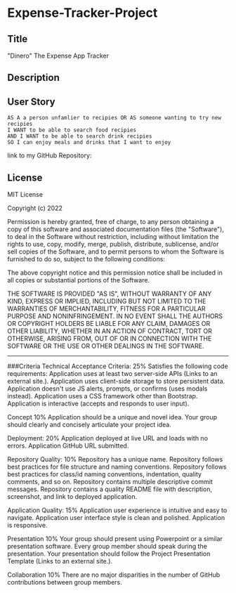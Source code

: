 # Expense-Tracker-Project

## Title
"Dinero" The Expense App Tracker

## Description



## User Story

```
AS A a person unfamlier to recipies OR AS someone wanting to try new recipies
I WANT to be able to search food recipies
AND I WANT to be able to search drink recipies
SO I can enjoy meals and drinks that I want to enjoy
```

link to my GitHub Repository:


## License

MIT License

Copyright (c) 2022 

Permission is hereby granted, free of charge, to any person obtaining a copy
of this software and associated documentation files (the "Software"), to deal
in the Software without restriction, including without limitation the rights
to use, copy, modify, merge, publish, distribute, sublicense, and/or sell
copies of the Software, and to permit persons to whom the Software is
furnished to do so, subject to the following conditions:

The above copyright notice and this permission notice shall be included in all
copies or substantial portions of the Software.

THE SOFTWARE IS PROVIDED "AS IS", WITHOUT WARRANTY OF ANY KIND, EXPRESS OR
IMPLIED, INCLUDING BUT NOT LIMITED TO THE WARRANTIES OF MERCHANTABILITY,
FITNESS FOR A PARTICULAR PURPOSE AND NONINFRINGEMENT. IN NO EVENT SHALL THE
AUTHORS OR COPYRIGHT HOLDERS BE LIABLE FOR ANY CLAIM, DAMAGES OR OTHER
LIABILITY, WHETHER IN AN ACTION OF CONTRACT, TORT OR OTHERWISE, ARISING FROM,
OUT OF OR IN CONNECTION WITH THE SOFTWARE OR THE USE OR OTHER DEALINGS IN THE
SOFTWARE.








---
###Criteria
Technical Acceptance Criteria: 25%
Satisfies the following code requirements:
    Application uses at least two server-side APIs (Links to an external site.).
    Application uses client-side storage to store persistent data.
    Application doesn't use JS alerts, prompts, or confirms (uses modals instead).
    Application uses a CSS framework other than Bootstrap.
    Application is interactive (accepts and responds to user input).

Concept 10%
    Application should be a unique and novel idea.
    Your group should clearly and concisely articulate your project idea.

Deployment: 20%
    Application deployed at live URL and loads with no errors.
    Application GitHub URL submitted.

Repository Quality: 10%
    Repository has a unique name.
    Repository follows best practices for file structure and naming conventions.
    Repository follows best practices for class/id naming conventions, indentation, quality comments, and so on.
    Repository contains multiple descriptive commit messages.
    Repository contains a quality README file with description, screenshot, and link to deployed application.

Application Quality: 15%
    Application user experience is intuitive and easy to navigate.
    Application user interface style is clean and polished.
    Application is responsive.

Presentation 10%
    Your group should present using Powerpoint or a similar presentation software.
    Every group member should speak during the presentation.
    Your presentation should follow the Project Presentation Template (Links to an external site.).

Collaboration 10%
There are no major disparities in the number of GitHub contributions between group members.
